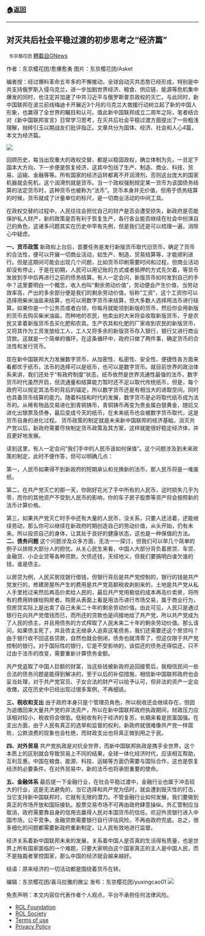 ###  [:house:返回](README.md)
---


## 对灭共后社会平稳过渡的初步思考之“经济篇”
` 东京樱花团` [轉載自GNews](https://gnews.org/zh-hans/2657732/)

作者：东京樱花团/愈爆愈勇
图片：东京樱花团/Asket
 
编者按：经过爆料革命五年多的不懈推动，全球自动灭共态势已经形成，特别是中共支持俄罗斯入侵乌克兰，进一步加剧世界经济、粮食、供应链、能源等危机集中爆发的同时，也注定并加速了中共习近平与俄罗斯普京政权的灭亡。与此同时，新中国联邦在波兰前线梅迪卡开展近3个月的乌克兰大救援行动树立起了新的中国人形象，也赢得了全世界的瞩目和认可。值此新中国联邦成立二周年之际，笔者结合对《新中国联邦宣言》日常学习思考，在灭共后社会平稳过渡方面提出了一些粗浅理解，抛砖引玉以期战友们批评指正。文章共分为国体、经济、社会和人心4篇，本文为经济篇。
 
![](https://assets.gnews.org/wp-content/uploads/2022/06/image_1654273468.png)
 
回顾历史，每当出现重大的政权交替，都是以稳固政权，确立体制为先，一旦定下国本大方向，下一步便是恢复经济，这其中包括了生产、制造、商业、科技、贸易、运输、金融等等。所有国家的经济运转都离不开润滑剂，否则这台庞大的国家机器就会死机，这个润滑剂就是货币。当一个政权强制规定某一货币为该国债务结算的法定货币时，这种货币也被称为“法币”。货币本身并无价值，但用于债务结算的时候，货币就成了计量单位的标尺，是一切商业活动的中间工具。
 
在政权交替的过程中，人民往往会担忧自己的财产是否会遭受损失，新政府是否能保护私人财产，新的政策是否有利于恢复生产，各行各业能否继续在社会中扮演自己的角色，这诸多问题其实在历史中早有先例，但是我们还是可以梳理一遍，消除心中疑虑。
 
**一、货币政策**
新政权上台后，首要任务是发行新版货币取代旧货币，确定了货币的合法性，便可以开展一切商业活动，如生产、制造、贸易结算等，才能顺利进行。但是这期间可能会出现几个问题，比如货币印刷需要时间和过程，但商业活动却没有停止，于是在初期，人民可以用记账的方式或者抵押的方式先欠着，等货币发放到手中后再进行之前的债务结算。有人一定会问，新版货币如何发到自己的手中？这里要明白一个概念，收入也叫“剩余劳动价值”，劳动便会产生价值，当劳动效率高，产出的多余部分便是我们的剩余劳动价值，俗称“工资”，这个工资你可以选择用柴米油盐来结算，也可以用数字货币来结算，但大多数人选择用法币进行结算。如果你是一个公务员或者白领，你每月就能领到新版的货币，然后你会用新版的货币去购买柴米油盐。而种地的农民，他卖出的大米将会收取新版货币，于是农民又拿着新版货币去买化肥和农具。生产农具和化肥的厂家收到农民的新版货币，又将其作为工资发放给工人，工人又将多余的新版货币存入银行，银行又进行商业贷款。这就是一个简单的循环，在这条循环中，政府只做了两件事，确定货币的合法性和发行货币。
 
现在新中国联邦大力发展数字货币，从加密性、私密性、安全性、便捷性各方面来看都优于纸币，法币的选择可以是纸币，也可以是数字货币。就目前世界的政治体系来讲，我们还处于“有政府制度”状态，纸币依然是世界流通性最强的法币，数字货币时代虽然开启，但流通量和结算能力暂时还不足以取代传统纸币，但是，每个政府可以规定其法币的背后的锚定，所以数字货币还是有相当大的进取空间，同时也具备货币结算的能力。随着科技和时代的发展，数字货币是必将取代纸币成为法币的。从稀有物品交易进化到青铜铸币，青铜铸币再变为贵金属白银黄金，随后又进化出银票及债券，最后变成今天的纸币，在未来纸币也会被数字货币取代，这是货币自身的进化过程。
货币政策的制定就是未来新中国联邦的经济基础，消灭共产党以后，新政府需要尽快制定货币政策及其方案，这样就能很好稳定经济体，并且更好地发展。
 
读到这里，有人一定会问“我们手中的人民币该如何保值”。这个问题涉及到未来政策的制定，此时不便作答，但可以明确几点：
 
第一，人民币如果得不到新政府的短期承认和兑换新的法币，那人民币将是一堆废纸。
 
第二，在共产党灭亡的那一天，你刚好花光了手中所有的人民币，这时损失几乎为零，而你的其他资产不受到人民币的影响，你的车子房子股票等资产将会按照新的法币计算价格。
 
第三，如果共产党灭亡时手中还有大量的人民币，没关系，只要人还活着，还能继续劳动，那么你可以继续在新政府时期创造自己的劳动价值，从头开始，仍有未来。所以投资自己的身体，让其处于良好的健康状态，这也是一种保值的方法。
**二、债务问题**
这个问题涉及众多方面，无法一一探讨，但我们可以举几个简单的例子以排除大部分人的担忧。从关心民生来看，中国人大部分背负着房贷、车贷、金融贷、小企业贷等各种贷款。欠债还钱，天经地义，但我们要搞明白谁欠谁的钱，谁是债主。
 
以房贷为例，人民买房找银行借钱，但银行背后是共产党控制的，银行的钱是共产党发行的，修建房屋所产生的费用是共产党高额税收剥削来的，土地是共产党从私人手里抢过来然后再高价卖给人民的，最后共产党用极低的成本再高价卖房，将所有的费用转嫁给购房者。购房从表面上看是用法币进行市场交易，属于商业行为，但房贷实际上是出卖了自己未来二十年的剩余劳动价值。由此可见，人民只是通过银行在向共产党借钱而已，而所还的贷款也是间接地给了共产党，所以共产党成为了人民的债主，并且用债务的方式榨取了人民未来二十年的剩余劳动价值。那么请问，如果债主死了，并且债主无继承人追索这笔债务，我们还需要还这个房贷吗？由于银行收不回这些贷款，自然也就会倒闭，债务也就清零了，但这仅限于共产党控制的银行。对于国际性的银行，它是不受影响的，该偿还的债务还得偿还，只不过由于法币的改变，需要重新计算债务金额。
 
共产党盗取了中国人巨额的财富，当这些钱被新政府追回接管后，我相信民间一些合法的债务问题是能得到解决的，至于以后的补偿措施，相信新中国联邦政府也会妥当处理，对于共产党官员、子女合法的财产可以给予认可，但非法的资产一定会收缴，这在历史中已经出现过很多案例，不再细说。
 
**三、税收和支出**
由于政府本身只是个管理员角色，所以税收还会继续存在，但因为追缴回来大量共产党的非法资产，所以在新中国联邦政府执政期间，财政压力应该相对较小，税收将会很低。低税收有利于经济的复苏，长期来看是民富国强。在支出方面，由于人民有真正的选举和监督的权利，新政府就很难像共产党一样腐败，公款浪费的现象也会杜绝，而财政支出也将真正做到用之于民。
 
**四、对外贸易**
共产党执政是对抗全世界，而新中国联邦执政是携手全世界，这个本质上的区别就会导致贸易上不同的结果，全球一体化经济时代，应该相互帮助，互利互惠。中国在粮食、能源、科技、运输等方面仍需要与国际合作，这也是恢复经济的必要条件。在对外贸易中，新的法币也将承担重要的使命。
 
**五、金融体系**
最后提一下金融行业，在社会平稳过渡中，金融行业也属于冲击较大的行业，这是无法避免的，当它选择和共产党为伍时，就会遭到毁灭性的打击，当它支持新中国联邦时，它就有无限的潜力。不管金融行业如何发展，我们要做到真正的市场开放和国际接轨。股票交易市场不可再由政府肆意操纵。外汇管制应当取消，政府需要靠自身的信用去赢得人民对本国货币的信任。欢迎外资银行进入中国市场，公平竞争。金融贷款需要银行自行评估风险，不再由政府兜底。总之，很多细化的问题都需要新政府重新制定，让人民有效地进行监督。
 
经济关系着新中国联邦未来的发展，关系着中国人是否真的生活得有质量，也是世界上所有国家面临的一个难题，只要大家明白这个国家真正的主人是中国人民，而不是独裁者掌控国家，那么中国的经济就会越来越好。
 
结语：原来经济的一切活动都是围绕着货币在转。
 
编辑：东京樱花团/喜马拉雅的微尘
发布：东京樱花团/yuxingcao01
 ![](https://assets.gnews.org/wp-content/uploads/2022/03/yht.jpg) 

免责声明：本文内容仅代表作者个人观点，平台不承担任何法律风险。
  
- [ROL Foundation](https://rolfoundation.org/)
- [ROL Society](https://rolsociety.org/)
- [Terms of use](https://gnews.org/terms-of-use-3/)
- [Privacy Policy](https://gnews.org/privacy-policy/)
